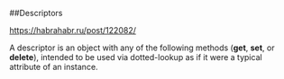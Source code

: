 ##Descriptors

https://habrahabr.ru/post/122082/

A descriptor is an object with any of the following methods (__get__, __set__, or __delete__), intended to be used via dotted-lookup as if it were a typical attribute of an instance.

